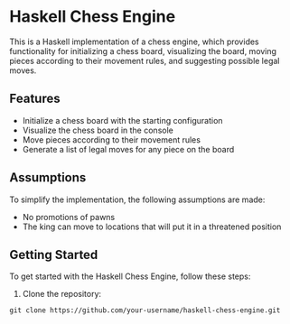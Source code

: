 # Haskell Chess Engine

This is a Haskell implementation of a chess engine, which provides functionality for initializing a chess board, visualizing the board, moving pieces according to their movement rules, and suggesting possible legal moves.

## Features

- Initialize a chess board with the starting configuration
- Visualize the chess board in the console
- Move pieces according to their movement rules
- Generate a list of legal moves for any piece on the board

## Assumptions

To simplify the implementation, the following assumptions are made:

- No promotions of pawns
- The king can move to locations that will put it in a threatened position

## Getting Started

To get started with the Haskell Chess Engine, follow these steps:

1. Clone the repository:

```shell
git clone https://github.com/your-username/haskell-chess-engine.git
